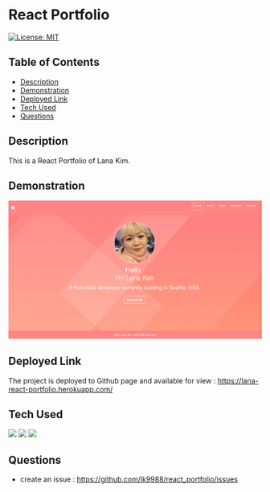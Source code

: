 # React Portfolio

[![License: MIT](https://img.shields.io/badge/License-MIT-green.svg)]()

## Table of Contents

- [ Description ](#des)
- [ Demonstration ](#demo)
- [ Deployed Link](#link)
- [ Tech Used](#tech)
- [ Questions](#q)

## Description <a name="des"></a>

This is a React Portfolio of Lana Kim.

## Demonstration <a name="demo"></a>

![app demo](./public/images/sc.png)

## Deployed Link <a name="link"></a>

The project is deployed to Github page and available for view :
<https://lana-react-portfolio.herokuapp.com/>

## Tech Used <a name="tech"></a>

<p>
    <img src="https://img.shields.io/badge/React-lightgrey" />
    <img src="https://img.shields.io/badge/PostCss-success" />
    <img src="https://img.shields.io/badge/NodeJs-yellow" />
   
</p>

## Questions <a name="q"></a>

- create an issue : <https://github.com/lk9988/react_portfolio/issues>
